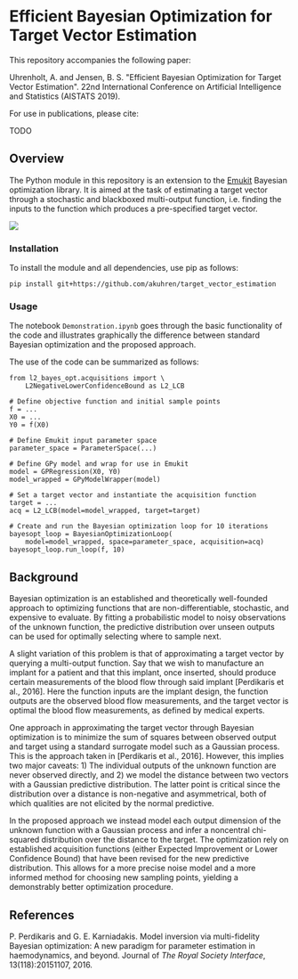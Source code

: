 # Efficient Bayesian Optimization for Target Vector Estimation

This repository accompanies the following paper:

Uhrenholt, A. and Jensen, B. S. "Efficient Bayesian Optimization for Target Vector Estimation". 22nd International Conference on Artificial Intelligence and Statistics (AISTATS 2019).

For use in publications, please cite:

TODO

## Overview

The Python module in this repository is an extension to the [Emukit](https://github.com/amzn/emukit) Bayesian optimization library. It is aimed at the task of estimating a target vector through a stochastic and blackboxed multi-output function, i.e. finding the inputs to the function which produces a pre-specified target vector.

![](https://raw.githubusercontent.com/akuhren/target_vector_estimation/master/imgs/opt_example.gif)

### Installation

To install the module and all dependencies, use pip as follows:

`pip install git+https://github.com/akuhren/target_vector_estimation`

### Usage

The notebook `Demonstration.ipynb` goes through the basic functionality of the code and illustrates graphically the difference between standard Bayesian optimization and the proposed approach.

The use of the code can be summarized as follows:
```
from l2_bayes_opt.acquisitions import \
    L2NegativeLowerConfidenceBound as L2_LCB

# Define objective function and initial sample points
f = ...
X0 = ...
Y0 = f(X0)

# Define Emukit input parameter space
parameter_space = ParameterSpace(...)

# Define GPy model and wrap for use in Emukit
model = GPRegression(X0, Y0)
model_wrapped = GPyModelWrapper(model)

# Set a target vector and instantiate the acquisition function
target = ...
acq = L2_LCB(model=model_wrapped, target=target)

# Create and run the Bayesian optimization loop for 10 iterations
bayesopt_loop = BayesianOptimizationLoop(
    model=model_wrapped, space=parameter_space, acquisition=acq)
bayesopt_loop.run_loop(f, 10)
```

## Background

Bayesian optimization is an established and theoretically well-founded approach to optimizing functions that are non-differentiable, stochastic, and expensive to evaluate. By fitting a probabilistic model to noisy observations of the unknown function, the predictive distribution over unseen outputs can be used for optimally selecting where to sample next.

A slight variation of this problem is that of approximating a target vector by querying a multi-output function. Say that we wish to manufacture an implant for a patient and that this implant, once inserted, should produce certain measurements of the blood flow through said implant [Perdikaris et al., 2016]. Here the function inputs are the implant design, the function outputs are the observed blood flow measurements, and the target vector is optimal the blood flow measurements, as defined by medical experts.

One approach in approximating the target vector through Bayesian optimization is to minimize the sum of squares between observed output and target using a standard surrogate model such as a Gaussian process. This is the approach taken in [Perdikaris et al., 2016]. However, this implies two major caveats: 1) The individual outputs of the unknown function are never observed directly, and 2) we model the distance between two vectors with a Gaussian predictive distribution. The latter point is critical since the distribution over a distance is non-negative and asymmetrical, both of which qualities are not elicited by the normal predictive.

In the proposed approach we instead model each output dimension of the unknown function with a Gaussian process and infer a noncentral chi-squared distribution over the distance to the target. The optimization rely on established acquisition functions (either Expected Improvement or Lower Confidence Bound) that have been revised for the new predictive distribution. This allows for a more precise noise model and a more informed method for choosing new sampling points, yielding a demonstrably better optimization procedure.

## References

P. Perdikaris and G. E. Karniadakis.  Model inversion via multi-fidelity Bayesian optimization: A new paradigm for parameter estimation in haemodynamics, and beyond. Journal of *The Royal Society Interface*, 13(118):20151107, 2016.
